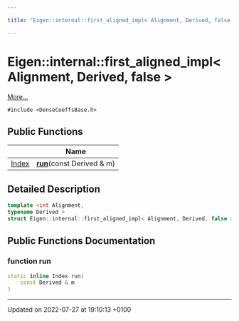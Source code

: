 ```yaml
---

title: "Eigen::internal::first_aligned_impl< Alignment, Derived, false >"

---
```


# Eigen::internal::first_aligned_impl< Alignment, Derived, false >



 [More...](#detailed-description)


`#include <DenseCoeffsBase.h>`

## Public Functions

|                | Name           |
| -------------- | -------------- |
| <a href="http://example.org/namespaces/namespaceeigen/#typedef-index">Index</a> | **[run](http://example.org/classes/structeigen_1_1internal_1_1first__aligned__impl_3_01alignment_00_01derived_00_01false_01_4/#function-run)**(const Derived & m) |

## Detailed Description

```cpp
template <int Alignment,
typename Derived >
struct Eigen::internal::first_aligned_impl< Alignment, Derived, false >;
```

## Public Functions Documentation

### function run

```cpp
static inline Index run(
    const Derived & m
)
```


-------------------------------

Updated on 2022-07-27 at 19:10:13 +0100
